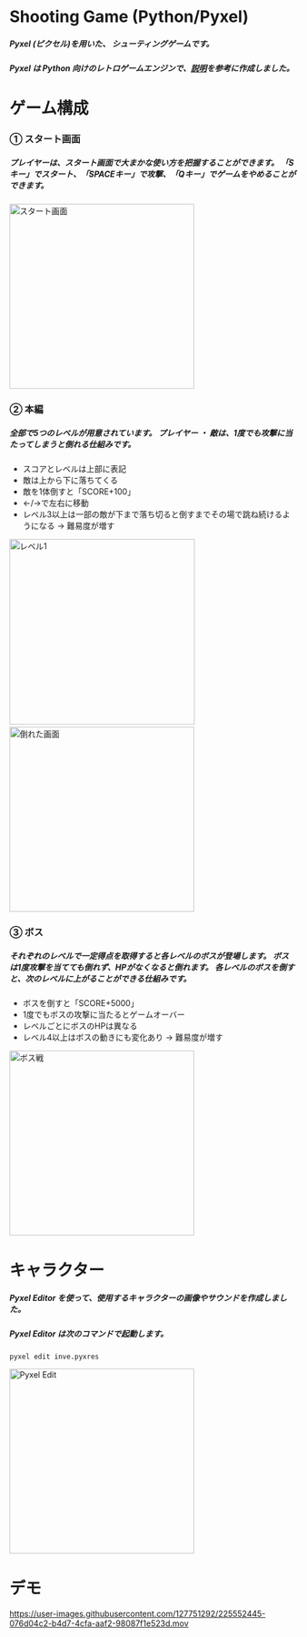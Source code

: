 # Shooting Game (Python/Pyxel)
##### Pyxel (ピクセル)を用いた、 シューティングゲームです。
##### Pyxel は Python 向けのレトロゲームエンジンで、[説明](https://github.com/kitao/pyxel/blob/main/docs/README.ja.md)を参考に作成しました。


# ゲーム構成
### ① スタート画面
##### プレイヤーは、スタート画面で大まかな使い方を把握することができます。 「Sキー」でスタート、「SPACEキー」で攻撃、「Qキー」でゲームをやめることができます。
<img width="325" alt="スタート画面" src="https://user-images.githubusercontent.com/127751292/225550213-b04875ee-7f15-4b05-bbb5-80b83166670e.png">


### ② 本編
##### 全部で5つのレベルが用意されています。 プレイヤー ・ 敵は、1度でも攻撃に当たってしまうと倒れる仕組みです。

+ スコアとレベルは上部に表記
+ 敵は上から下に落ちてくる
+ 敵を1体倒すと「SCORE+100」
+ ←/→で左右に移動
+ レベル3以上は一部の敵が下まで落ち切ると倒すまでその場で跳ね続けるようになる → 難易度が増す

<p>
<img width="326" alt="レベル1" src="https://user-images.githubusercontent.com/127751292/225553185-75ef5ab4-9a44-4da2-b053-0fcf4daa2c8f.png">　<img width="325" alt="倒れた画面" src="https://user-images.githubusercontent.com/127751292/225553192-623229b4-abc8-40d7-87e6-ffaf5e17704e.png">
 </p>

### ③ ボス
##### それぞれのレベルで一定得点を取得すると各レベルのボスが登場します。 ボスは1度攻撃を当てても倒れず、HPがなくなると倒れます。 各レベルのボスを倒すと、次のレベルに上がることができる仕組みです。

+ ボスを倒すと「SCORE+5000」
+ 1度でもボスの攻撃に当たるとゲームオーバー
+ レベルごとにボスのHPは異なる
+ レベル4以上はボスの動きにも変化あり → 難易度が増す
<img width="325" alt="ボス戦" src="https://user-images.githubusercontent.com/127751292/225553935-78af0657-74d5-45da-b7a2-7e2fbf7222f0.png">

# キャラクター
#####  Pyxel Editor を使って、使用するキャラクターの画像やサウンドを作成しました。 
##### Pyxel Editor は次のコマンドで起動します。
```
pyxel edit inve.pyxres   
```
<img width="325" alt="Pyxel Edit" src="https://user-images.githubusercontent.com/127751292/225558688-aeae6264-fa90-42e9-9f5f-b595aa6a34af.png">


# デモ
https://user-images.githubusercontent.com/127751292/225552445-076d04c2-b4d7-4cfa-aaf2-98087f1e523d.mov



